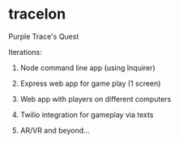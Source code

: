 # tracelon
Purple Trace's Quest


Iterations:
1) Node command line app (using Inquirer)

2) Express web app for game play (1 screen)

3) Web app with players on different computers

4) Twilio integration for gameplay via texts

5) AR/VR and beyond...